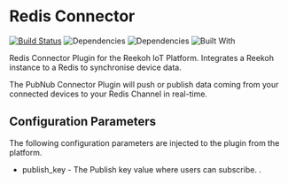 # Redis Connector

[![Build Status](https://travis-ci.org/Reekoh/pubnub-connector.svg)](https://travis-ci.org/Reekoh/redis-connector)
![Dependencies](https://img.shields.io/david/Reekoh/redis-connector.svg)
![Dependencies](https://img.shields.io/david/dev/Reekoh/redis-connector.svg)
![Built With](https://img.shields.io/badge/built%20with-gulp-red.svg)

Redis Connector Plugin for the Reekoh IoT Platform. Integrates a Reekoh instance to a Redis to synchronise device data.

The PubNub Connector Plugin will push or publish data coming from your connected devices to your Redis Channel in real-time.

## Configuration Parameters

The following configuration parameters are injected to the plugin from the platform.

* publish_key - The Publish key value where users can subscribe.
.


